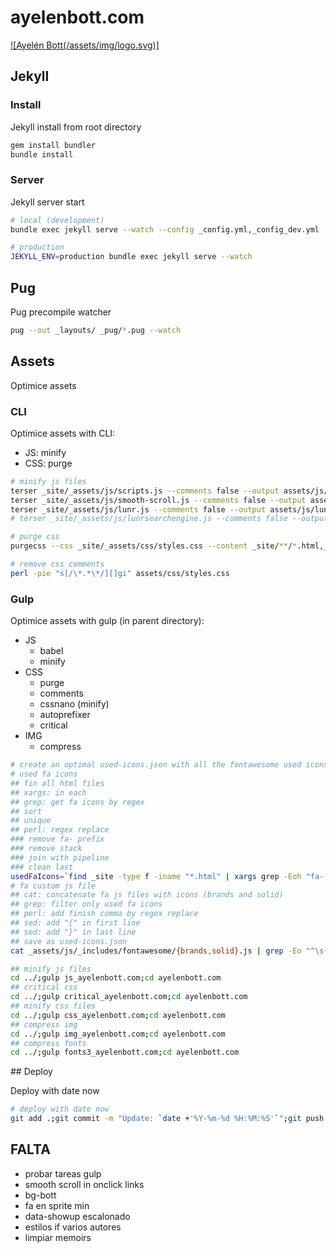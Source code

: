 # ayelenbott.com

[![Ayelén Bott(/assets/img/logo.svg)]](https://ayelenbott.com/)

## Jekyll

### Install

Jekyll install from root directory

```bash
gem install bundler
bundle install
```

### Server

Jekyll server start

```bash
# local (development)
bundle exec jekyll serve --watch --config _config.yml,_config_dev.yml

# production
JEKYLL_ENV=production bundle exec jekyll serve --watch
```

## Pug

Pug precompile watcher

```bash
pug --out _layouts/ _pug/*.pug --watch
```

## Assets

Optimice assets

### CLI

Optimice assets with CLI:

- JS: minify
- CSS: purge

```bash
# minify js files
terser _site/_assets/js/scripts.js --comments false --output assets/js/scripts.js
terser _site/_assets/js/smooth-scroll.js --comments false --output assets/js/smooth-scroll.js
terser _site/_assets/js/lunr.js --comments false --output assets/js/lunr.js
# terser _site/_assets/js/lunrsearchengine.js --comments false --output assets/js/lunrsearchengine.js

# purge css
purgecss --css _site/_assets/css/styles.css --content _site/**/*.html,_site/assets/js/*.js --output assets/css/

# remove css comments
perl -pie "s[/\*.*\*/][]gi" assets/css/styles.css
```

### Gulp

Optimice assets with gulp (in parent directory):

- JS
  - babel
  - minify
- CSS
  - purge
  - comments
  - cssnano (minify)
  - autoprefixer
  - critical
- IMG
  - compress

```bash
# create an optimal used-icons.json with all the fontawesome used icons
# used fa icons
## fin all html files
## xargs: in each
## grep: get fa icons by regex
## sort
## unique
## perl: regex replace
### remove fa- prefix
### remove stack
### join with pipeline
### clean last
usedFaIcons=`find _site -type f -iname "*.html" | xargs grep -Eoh "fa-(\w|-){3,}" | sort | uniq | perl -pe "s/^fa-//gm" | perl -pe "s/^stack.*\n//gm" | perl -pe "s/\n/|/gm" | perl -pe "s/\|$//gm"`
# fa custom js file
## cat: concatenate fa js files with icons (brands and solid)
## grep: filter only used fa icons
## perl: add finish comma by regex replace
## sed: add "{" in first line
## sed: add "}" in last line
## save as used-icons.json
cat _assets/js/_includes/fontawesome/{brands,solid}.js | grep -Eo "^\s{4}\"($usedFaIcons)\".+" | perl -pe "s/\]$/\],/gm" | sed '1s/^/{\'$'\n/g' | sed '$s/,$/}/g' > _assets/js/_includes/fontawesome/used-icons.json

## minify js files
cd ../;gulp js_ayelenbott.com;cd ayelenbott.com
## critical css
cd ../;gulp critical_ayelenbott.com;cd ayelenbott.com
## minify css files
cd ../;gulp css_ayelenbott.com;cd ayelenbott.com
## compress img
cd ../;gulp img_ayelenbott.com;cd ayelenbott.com
## compress fonts
cd ../;gulp fonts3_ayelenbott.com;cd ayelenbott.com
```

## Deploy

Deploy with date now

```bash
# deploy with date now
git add .;git commit -m "Update: `date +'%Y-%m-%d %H:%M:%S'`";git push
```

## FALTA

- probar tareas gulp
- smooth scroll in onclick links
- bg-bott
- fa en sprite min
- data-showup escalonado
- estilos if varios autores
- limpiar memoirs